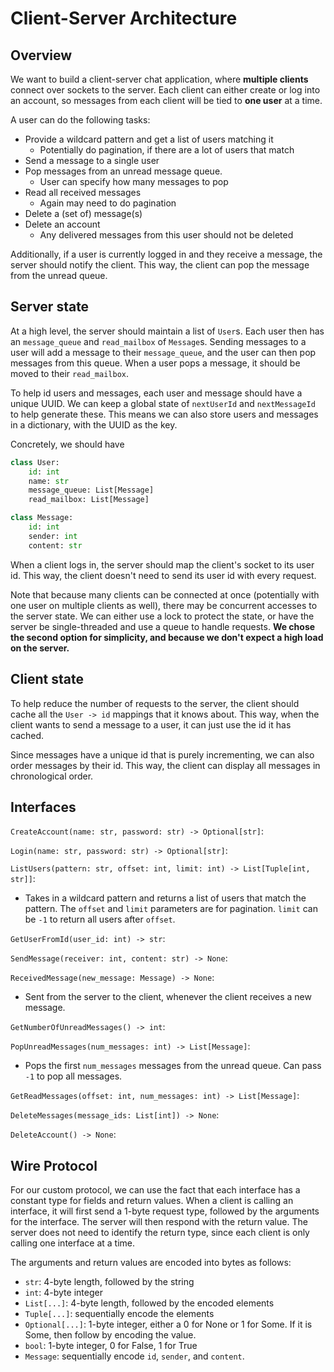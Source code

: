 # Client-Server Architecture

## Overview

We want to build a client-server chat application, where **multiple clients** connect over sockets to the server. Each client can either create or log into an account, so messages from each client will be tied to **one user** at a time.

A user can do the following tasks:
- Provide a wildcard pattern and get a list of users matching it
  - Potentially do pagination, if there are a lot of users that match
- Send a message to a single user
- Pop messages from an unread message queue.
  - User can specify how many messages to pop
- Read all received messages
  - Again may need to do pagination
- Delete a (set of) message(s)
- Delete an account
  - Any delivered messages from this user should not be deleted

Additionally, if a user is currently logged in and they receive a message, the server should notify the client. This way, the client can pop the message from the unread queue.

## Server state
At a high level, the server should maintain a list of `User`s. Each user then has an `message_queue` and `read_mailbox` of `Message`s. Sending messages to a user will add a message to their `message_queue`, and the user can then pop messages from this queue. When a user pops a message, it should be moved to their `read_mailbox`.

To help id users and messages, each user and message should have a unique UUID. We can keep a global state of `nextUserId` and `nextMessageId` to help generate these. This means we can also store users and messages in a dictionary, with the UUID as the key.

Concretely, we should have
```python
class User:
    id: int
    name: str
    message_queue: List[Message]
    read_mailbox: List[Message]

class Message:
    id: int
    sender: int
    content: str
```

When a client logs in, the server should map the client's socket to its user id. This way, the client doesn't need to send its user id with every request.

Note that because many clients can be connected at once (potentially with one user on multiple clients as well), there may be concurrent accesses to the server state. We can either use a lock to protect the state, or have the server be single-threaded and use a queue to handle requests. **We chose the second option for simplicity, and because we don't expect a high load on the server.**

## Client state

To help reduce the number of requests to the server, the client should cache all the `User -> id` mappings that it knows about. This way, when the client wants to send a message to a user, it can just use the id it has cached. 

Since messages have a unique id that is purely incrementing, we can also order messages by their id. This way, the client can display all messages in chronological order.

## Interfaces

`CreateAccount(name: str, password: str) -> Optional[str]`:

`Login(name: str, password: str) -> Optional[str]`:

`ListUsers(pattern: str, offset: int, limit: int) -> List[Tuple[int, str]]`:
- Takes in a wildcard pattern and returns a list of users that match the pattern. The `offset` and `limit` parameters are for pagination. `limit` can be `-1` to return all users after `offset`.

`GetUserFromId(user_id: int) -> str`:

`SendMessage(receiver: int, content: str) -> None`:

`ReceivedMessage(new_message: Message) -> None`:
- Sent from the server to the client, whenever the client receives a new message.

`GetNumberOfUnreadMessages() -> int`:

`PopUnreadMessages(num_messages: int) -> List[Message]`:
- Pops the first `num_messages` messages from the unread queue. Can pass `-1` to pop all messages.

`GetReadMessages(offset: int, num_messages: int) -> List[Message]`:

`DeleteMessages(message_ids: List[int]) -> None`:

`DeleteAccount() -> None`:

## Wire Protocol

For our custom protocol, we can use the fact that each interface has a constant type for fields and return values. When a client is calling an interface, it will first send a 1-byte request type, followed by the arguments for the interface. The server will then respond with the return value. The server does not need to identify the return type, since each client is only calling one interface at a time.

The arguments and return values are encoded into bytes as follows:
- `str`: 4-byte length, followed by the string
- `int`: 4-byte integer
- `List[...]`: 4-byte length, followed by the encoded elements
- `Tuple[...]`: sequentially encode the elements
- `Optional[...]`: 1-byte integer, either a 0 for None or 1 for Some. If it is Some, then follow by encoding the value.
- `bool`: 1-byte integer, 0 for False, 1 for True
- `Message`: sequentially encode `id`, `sender`, and `content`.

